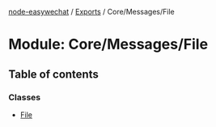 [node-easywechat](../README.md) / [Exports](../modules.md) / Core/Messages/File

# Module: Core/Messages/File

## Table of contents

### Classes

- [File](../classes/Core_Messages_File.File.md)

